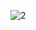 ![2](https://github.com/shivram05/final-project-jetpack-compose/assets/115577682/1386612d-dc9d-4d3b-a3b0-05c64b19a103)
